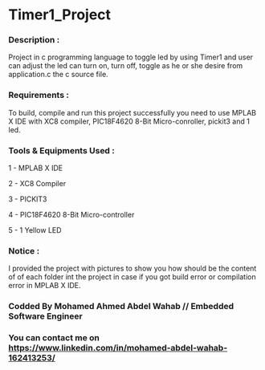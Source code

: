 # Timer1_Project

### Description :
Project in c programming language to toggle led by using Timer1 and user can adjust the led can turn on, turn off, toggle as he or she desire from application.c the c source file.

### Requirements :
To build, compile and run this project successfully you need to use MPLAB X IDE with XC8 compiler, PIC18F4620 8-Bit Micro-conroller, pickit3 and 1 led.

### Tools & Equipments Used :
1 - MPLAB X IDE

2 - XC8 Compiler

3 - PICKIT3

4 - PIC18F4620 8-Bit Micro-controller

5 - 1 Yellow LED

### Notice :
I provided the project with pictures to show you how should be the content of of each folder int the project in case if you got build error or compilation error in MPLAB X IDE.

### Codded By Mohamed Ahmed Abdel Wahab // Embedded Software Engineer

### You can contact me on https://www.linkedin.com/in/mohamed-abdel-wahab-162413253/
